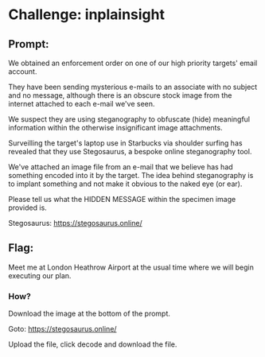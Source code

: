 <h1> Challenge: inplainsight</h1>

<h2>Prompt:</h2> 
We obtained an enforcement order on one of our high priority targets' email account.

They have been sending mysterious e-mails to an associate with no subject and no message, although there is an obscure stock image from the internet attached to each e-mail we've seen.

We suspect they are using steganography to obfuscate (hide) meaningful information within the otherwise insignificant image attachments.

Surveilling the target's laptop use in Starbucks via shoulder surfing has revealed that they use Stegosaurus, a bespoke online steganography tool.

We've attached an image file from an e-mail that we believe has had something encoded into it by the target. The idea behind steganography is to implant something and not make it obvious to the naked eye (or ear).

Please tell us what the HIDDEN MESSAGE within the specimen image provided is.

Stegosaurus: https://stegosaurus.online/


<h2>Flag:</h2> 
Meet me at London Heathrow Airport at the usual time where we will begin executing our plan.

<h3>How?</h3>
Download the image at the bottom of the prompt.

Goto: https://stegosaurus.online/

Upload the file, click decode and download the file.

